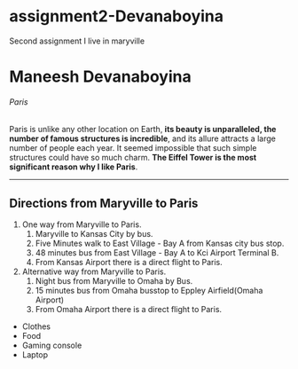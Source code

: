 # assignment2-Devanaboyina
Second assignment
I live in maryville
# Maneesh Devanaboyina
###### Paris
Paris is unlike any other location on Earth, **its beauty is unparalleled, the number of famous structures is incredible**, and its allure attracts a large number of people each year. It seemed impossible that such simple structures could have so much charm. **The Eiffel Tower is the most significant reason why I like Paris**.

*** 

## Directions from Maryville to Paris

1. One way from Maryville to Paris.
    1. Maryville to Kansas City by bus.
    2. Five Minutes walk to East Village - Bay A from Kansas city bus stop.
    3. 48 minutes bus from East Village - Bay A to Kci Airport Terminal B.
    4. From Kansas Airport there is a direct flight to Paris.
2. Alternative way from Maryville to Paris.
    1. Night bus from Maryville to Omaha by Bus.
    2. 15 minutes bus from Omaha busstop to  Eppley Airfield(Omaha Airport)
    3. From Omaha Airport there is a direct flight to Paris.

* Clothes
* Food
* Gaming console
* Laptop

